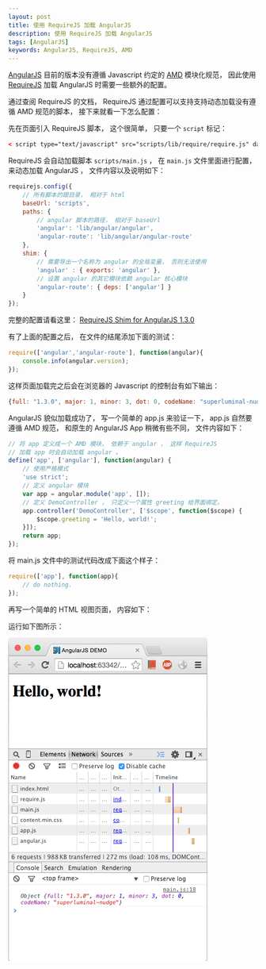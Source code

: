 ```yaml
---
layout: post
title: 使用 RequireJS 加载 AngularJS
description: 使用 RequireJS 加载 AngularJS
tags: [AngularJS]
keywords: AngularJS, RequireJS, AMD
---
```


[AngularJS][1] 目前的版本没有遵循 Javascript 约定的 [AMD][2] 模块化规范， 因此使用 [RequireJS][3] 加载 AngularJS 时需要一些额外的配置。

通过查阅 RequireJS 的文档， RequireJS 通过配置可以支持支持动态加载没有遵循 AMD 规范的脚本， 接下来就看一下怎么配置：

先在页面引入 RequireJS 脚本， 这个很简单， 只要一个 `script` 标记：

```xml
< script type="text/javascript" src="scripts/lib/require/require.js" data-main="scripts/main"></script>
```

RequireJS 会自动加载脚本 `scripts/main.js` ， 在 `main.js` 文件里面进行配置， 来动态加载 AngularJS ， 文件内容以及说明如下：

```js
requirejs.config({
    // 所有脚本的跟目录， 相对于 html
    baseUrl: 'scripts',
    paths: {
        // angular 脚本的路径， 相对于 baseUrl
        'angular': 'lib/angular/angular',
        'angular-route': 'lib/angular/angular-route'
    },
    shim: {
        // 需要导出一个名称为 angular 的全局变量， 否则无法使用
        'angular' : { exports: 'angular' },
        // 设置 angular 的其它模块依赖 angular 核心模块
        'angular-route': { deps: ['angular'] }
    }
});
```

完整的配置请看这里： [RequireJS Shim for AngularJS 1.3.0](https://gist.github.com/beginor/e57e596be4040c404044)

有了上面的配置之后， 在文件的结尾添加下面的测试：

```js
require(['angular','angular-route'], function(angular){
    console.info(angular.version);
});
```

这样页面加载完之后会在浏览器的 Javascript 的控制台有如下输出：

```js
{full: "1.3.0", major: 1, minor: 3, dot: 0, codeName: "superluminal-nudge"}
```

AngularJS 貌似加载成功了， 写一个简单的 app.js 来验证一下， app.js 自然要遵循 AMD 规范， 和原生的 AngularJS App 稍微有些不同， 文件内容如下：

```js
// 将 app 定义成一个 AMD 模块， 依赖于 angular ， 这样 RequireJS
// 加载 app 时会自动加载 angular 。
define('app', ['angular'], function(angular) {
    // 使用严格模式
    'use strict';
    // 定义 angular 模块
    var app = angular.module('app', []);
    // 定义 DemoController ， 只定义一个属性 greeting 给界面绑定。
    app.controller('DemoController', ['$scope', function($scope) {
        $scope.greeting = 'Hello, world!';
    }]);
    return app;
});
```

将 main.js 文件中的测试代码改成下面这个样子：

```js
require(['app'], function(app){
    // do nothing.
});

```

再写一个简单的 HTML 视图页面， 内容如下：

<script src="https://gist.github.com/beginor/bf9e9e69b6a1f6fe0226.js"></script>

运行如下图所示：

![requirejs-angularjs-hello.png](/assets/post-images/requirejs-angularjs-hello.png)

[1]: https://angularjs.org/
[2]: https://github.com/amdjs/amdjs-api/wiki/AMD
[3]: http://requirejs.org/